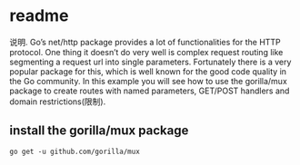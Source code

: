 
# readme


说明.
Go’s net/http package provides a lot of functionalities for the HTTP protocol.
One thing it doesn’t do very well is complex request routing like segmenting a request url into single parameters.
Fortunately there is a very popular package for this, which is well known for the good code quality in the Go community.
In this example you will see how to use the gorilla/mux package to
create routes with named parameters,
GET/POST handlers and domain restrictions(限制).




## install the gorilla/mux package

```shell
go get -u github.com/gorilla/mux
```

